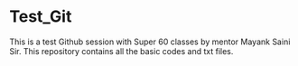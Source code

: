 # Test_Git

This is a test Github session with Super 60 classes by mentor Mayank Saini Sir.
This repository contains all the basic codes and txt files.
